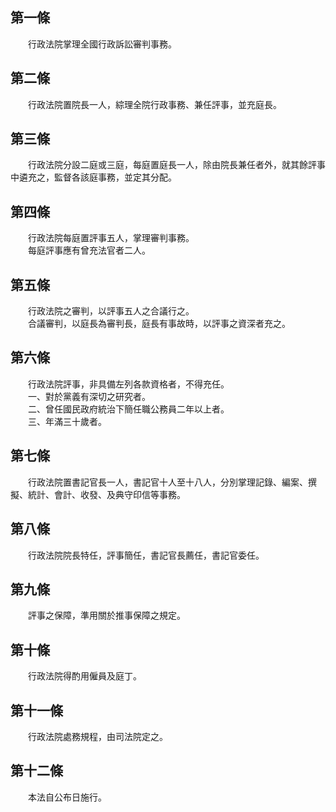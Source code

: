 第一條 
-------
　　行政法院掌理全國行政訴訟審判事務。  


第二條 
-------
　　行政法院置院長一人，綜理全院行政事務、兼任評事，並充庭長。  


第三條 
-------
　　行政法院分設二庭或三庭，每庭置庭長一人，除由院長兼任者外，就其餘評事中遴充之，監督各該庭事務，並定其分配。  


第四條 
-------
　　行政法院每庭置評事五人，掌理審判事務。  
　　每庭評事應有曾充法官者二人。  


第五條 
-------
　　行政法院之審判，以評事五人之合議行之。  
　　合議審判，以庭長為審判長，庭長有事故時，以評事之資深者充之。  


第六條 
-------
　　行政法院評事，非具備左列各款資格者，不得充任。  
　　一、對於黨義有深切之研究者。  
　　二、曾任國民政府統治下簡任職公務員二年以上者。  
　　三、年滿三十歲者。  


第七條 
-------
　　行政法院置書記官長一人，書記官十人至十八人，分別掌理記錄、編案、撰擬、統計、會計、收發、及典守印信等事務。  


第八條 
-------
　　行政法院院長特任，評事簡任，書記官長薦任，書記官委任。  


第九條 
-------
　　評事之保障，準用關於推事保障之規定。  


第十條 
-------
　　行政法院得酌用僱員及庭丁。  


第十一條 
---------
　　行政法院處務規程，由司法院定之。  


第十二條 
---------
　　本法自公布日施行。